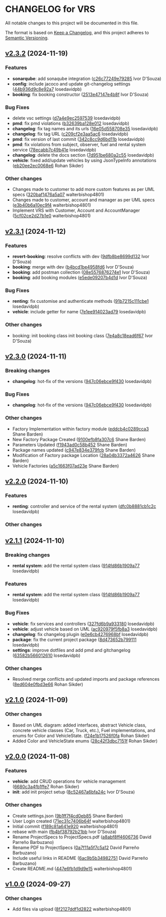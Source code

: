 # CHANGELOG for VRS

All notable changes to this project will be documented in this file.

The format is based on [Keep a Changelog](https://keepachangelog.com/en/1.0.0/),
and this project adheres to [Semantic Versioning](https://semver.org/spec/v2.0.0.html).

## [v2.3.2](https://github.com/walterbishop4801/software-design-project/releases/tag/v2.3.2) (2024-11-19)


### Features

-  **sonarqube**:  add sonaqube integration ([c26c77249e79285](https://github.com/walterbishop4801/software-design-project/commit/c26c77249e792850c199fa88a4899bdc24da4381) Ivor D&#x27;Souza)
-  **config**:  include jacoco and update git-changelog settings ([44b936d9c8e92a7](https://github.com/walterbishop4801/software-design-project/commit/44b936d9c8e92a72a7936f6469ad749314291c74) losedavidpb)
-  **booking**:  fix booking constructor ([2513e47147e4b8f](https://github.com/walterbishop4801/software-design-project/commit/2513e47147e4b8f957d2b084b9995ec74fbbcf82) Ivor D&#x27;Souza)

### Bug Fixes

-  delete vsc settings ([d7a4e9ec2597539](https://github.com/walterbishop4801/software-design-project/commit/d7a4e9ec25975395fcca17bc8e17e96bd2dce924) losedavidpb)
-  **pmd**:  fix pmd violations ([b32639ba128e012](https://github.com/walterbishop4801/software-design-project/commit/b32639ba128e0125286bae3b4eccddfa9bfba4a7) losedavidpb)
-  **changelog**:  fix tag names and its urls ([16e05d558708e35](https://github.com/walterbishop4801/software-design-project/commit/16e05d558708e35a7ac9efe189fe9bbc6980378c) losedavidpb)
-  **changelog**:  fix tag URL ([c209cf2e3aa5ac6](https://github.com/walterbishop4801/software-design-project/commit/c209cf2e3aa5ac6adacd5fc39ea14ea1129986d4) losedavidpb)
-  **pmd**:  fix version of last commit ([342c8cc9d6bd11b](https://github.com/walterbishop4801/software-design-project/commit/342c8cc9d6bd11bc4b320f3e73b8fde60e48a36f) losedavidpb)
-  **pmd**:  fix violations from subject, observer, fuel and rental system service ([78ecabb7c49b41e](https://github.com/walterbishop4801/software-design-project/commit/78ecabb7c49b41e1c99f33c8dfa11627e7fc8dbf) losedavidpb)
-  **changelog**:  delete the docs section ([7d951be680a2c55](https://github.com/walterbishop4801/software-design-project/commit/7d951be680a2c5586da6f99774e6dbd7353e5014) losedavidpb)
-  **vehicle**:  fixed add/update vehicles by using JsonTypeInfo annotations ([eb20ee2ec0068e6](https://github.com/walterbishop4801/software-design-project/commit/eb20ee2ec0068e6b4ec66f167638fc7065159cc5) Rohan Sikder)

### Other changes

- Changes made to customer to add more custom features as per UML specs  ([320baf1476a5a07](https://github.com/walterbishop4801/software-design-project/commit/) walterbishop4801)
- Changes made to customer, account and manager as per UML specs  ([e3b40b6a10ec9f4](https://github.com/walterbishop4801/software-design-project/commit/) walterbishop4801)
- Implement VRS with Customer, Account and AccountManager  ([5cf02ce2d27b1e0](https://github.com/walterbishop4801/software-design-project/commit/) walterbishop4801)

## [v2.3.1](https://github.com/walterbishop4801/software-design-project/releases/tag/v2.3.1) (2024-11-12)


### Features

-  **revert-booking**:  resolve conflicts with dev ([9dfb8be8699d132](https://github.com/walterbishop4801/software-design-project/commit/9dfb8be8699d132f396bdce2237e61e715d4eec2) Ivor D&#x27;Souza)
-  **booking**:  merge with dev ([b4bcd1be4958fd6](https://github.com/walterbishop4801/software-design-project/commit/b4bcd1be4958fd681fc4e03e5bf55b3435b74620) Ivor D&#x27;Souza)
-  **booking**:  add postman collection ([08e5576876274e1](https://github.com/walterbishop4801/software-design-project/commit/08e5576876274e12be264646d5c7b86f3210e259) Ivor D&#x27;Souza)
-  **booking**:  add booking modules ([e5ede09207b4d1d](https://github.com/walterbishop4801/software-design-project/commit/e5ede09207b4d1d3105157ecf239a61807e9f263) Ivor D&#x27;Souza)

### Bug Fixes

-  **renting**:  fix customise and authenticate methods ([91b7215c111cbe1](https://github.com/walterbishop4801/software-design-project/commit/91b7215c111cbe12d9227829b603377fd23db04a) losedavidpb)
-  **vehicle**:  include getter for name ([7e1ee914023ad79](https://github.com/walterbishop4801/software-design-project/commit/7e1ee914023ad79f5fc21789a03670e64ee94cc0) losedavidpb)

### Other changes

- booking: init booking class init booking class ([7e4a8c18ead6f67](https://github.com/walterbishop4801/software-design-project/commit/) Ivor D&#x27;Souza)

## [v2.3.0](https://github.com/walterbishop4801/software-design-project/releases/tag/v2.3.0) (2024-11-11)

### Breaking changes

-  **changelog**:  hot-fix of the versions ([947c06ebce9f430](https://github.com/walterbishop4801/software-design-project/commit/947c06ebce9f430) losedavidpb)


### Bug Fixes

-  **changelog**:  hot-fix of the versions ([947c06ebce9f430](https://github.com/walterbishop4801/software-design-project/commit/947c06ebce9f430cd41614197b54e7e7809f2171) losedavidpb)

### Other changes

- Factory Implementation within factory module  ([eddcb4c0289cca3](https://github.com/walterbishop4801/software-design-project/commit/) Shane Barden)
- New Factory Package Created  ([9100efb8fa307c6](https://github.com/walterbishop4801/software-design-project/commit/) Shane Barden)
- Parameters Updated  ([f1943ad0c58b452](https://github.com/walterbishop4801/software-design-project/commit/) Shane Barden)
- Package names updated  ([c947e834e379fcb](https://github.com/walterbishop4801/software-design-project/commit/) Shane Barden)
- Modification of Factory package Location  ([28a04b3372a4626](https://github.com/walterbishop4801/software-design-project/commit/) Shane Barden)
- Vehicle Factories  ([a5c1663f07ad23e](https://github.com/walterbishop4801/software-design-project/commit/) Shane Barden)

## [v2.2.0](https://github.com/walterbishop4801/software-design-project/releases/tag/v2.2.0) (2024-11-10)


### Features

-  **renting**:  controller and service of the rental system ([dfc0b8881cb1c2c](https://github.com/walterbishop4801/software-design-project/commit/dfc0b8881cb1c2c25d9a622eb2e5b8f61678fee6) losedavidpb)


### Other changes


## [v2.1.1](https://github.com/walterbishop4801/software-design-project/releases/tag/v2.1.1) (2024-11-10)

### Breaking changes

-  **rental system**:  add the rental system class ([914fd86b1909a77](https://github.com/walterbishop4801/software-design-project/commit/914fd86b1909a77) losedavidpb)

### Features

-  **rental system**:  add the rental system class ([914fd86b1909a77](https://github.com/walterbishop4801/software-design-project/commit/914fd86b1909a77a0d71aa0a78444d5eea343f3a) losedavidpb)

### Bug Fixes

-  **vehicle**:  fix services and controllers ([327fd6b9a933180](https://github.com/walterbishop4801/software-design-project/commit/327fd6b9a9331802d579695ce2fd114a2cf9a25a) losedavidpb)
-  **vehicle**:  adjust vehicle based on UML ([ac920979f5fb8a3](https://github.com/walterbishop4801/software-design-project/commit/ac920979f5fb8a36c125ca815e5ba75397252a9c) losedavidpb)
-  **changelog**:  fix changelog plugin ([e0e6cb4276968bf](https://github.com/walterbishop4801/software-design-project/commit/e0e6cb4276968bfc5ba264528dfe7bbd62bf6c1b) losedavidpb)
-  **package**:  fix the current project package ([8d473652b799111](https://github.com/walterbishop4801/software-design-project/commit/8d473652b7991113294e2884b6c3ad9055cf34b4) losedavidpb)
-  **settings**:  improve dotfiles and add pmd and gitchangelog ([63582b566012610](https://github.com/walterbishop4801/software-design-project/commit/63582b56601261068d92e4bea76053246bfd98c2) losedavidpb)

### Other changes

- Resolved merge conflicts and updated imports and package references  ([8ed604e0fbd3e66](https://github.com/walterbishop4801/software-design-project/commit/) Rohan Sikder)

## [v2.1.0](https://github.com/walterbishop4801/software-design-project/releases/tag/v2.1.0) (2024-11-09)




### Other changes

- Based on UML diagram: added interfaces, abstract Vehicle class, concrete vehicle classes (Car, Truck, etc.), Fuel implementations, and enums for Color and VehicleState.  ([f24e1b17526f0fa](https://github.com/walterbishop4801/software-design-project/commit/) Rohan Sikder)
- Added Color and VehicleState enums  ([28c42f3dbc7151f](https://github.com/walterbishop4801/software-design-project/commit/) Rohan Sikder)

## [v2.0.0](https://github.com/walterbishop4801/software-design-project/releases/tag/v2.0.0) (2024-11-08)


### Features

-  **vehicle**:  add CRUD operations for vehicle management ([6680c3a4fb1ffe7](https://github.com/walterbishop4801/software-design-project/commit/6680c3a4fb1ffe7409a20b27ea9d2256a427fb0c) Rohan Sikder)
-  **init**:  add init project setup ([8c52467a6bfa24c](https://github.com/walterbishop4801/software-design-project/commit/8c52467a6bfa24c4b4034581c2042e07a5e2b98b) Ivor D&#x27;Souza)


### Other changes

- Create settings.json  ([9b1ff7f4cd0eb85](https://github.com/walterbishop4801/software-design-project/commit/) Shane Barden)
- User Login created  ([71ec31c7406b64f](https://github.com/walterbishop4801/software-design-project/commit/) walterbishop4801)
- Initial commit  ([f189c81a641e920](https://github.com/walterbishop4801/software-design-project/commit/) walterbishop4801)
- rebase with main  ([fb4bf38792b21bb](https://github.com/walterbishop4801/software-design-project/commit/) Ivor D&#x27;Souza)
- Rename ProjectSpecs to ProjectSpecs.pdf  ([a8abf8ff4606736](https://github.com/walterbishop4801/software-design-project/commit/) David Parreño Barbuzano)
- Rename PDF to ProjectSpecs  ([0a7f11a5f7c5a12](https://github.com/walterbishop4801/software-design-project/commit/) David Parreño Barbuzano)
- Include useful links in README  ([6ac9b5b34982751](https://github.com/walterbishop4801/software-design-project/commit/) David Parreño Barbuzano)
- Create README.md  ([447e6fb1d9d9e15](https://github.com/walterbishop4801/software-design-project/commit/) walterbishop4801)

## [v1.0.0](https://github.com/walterbishop4801/software-design-project/releases/tag/v1.0.0) (2024-09-27)




### Other changes

- Add files via upload  ([8f2127ddf1d2822](https://github.com/walterbishop4801/software-design-project/commit/) walterbishop4801)
